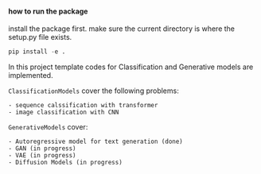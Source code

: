 #### how to run the package

install the package first. make sure the current directory is where the setup.py file exists.

```python
pip install -e . 
```

In this project template codes for Classification and Generative models are implemented. 

`ClassificationModels` cover the following problems:

    - sequence calssification with transformer
    - image classification with CNN

`GenerativeModels` cover:

    - Autoregressive model for text generation (done)
    - GAN (in progress)
    - VAE (in progress)
    - Diffusion Models (in progress)

